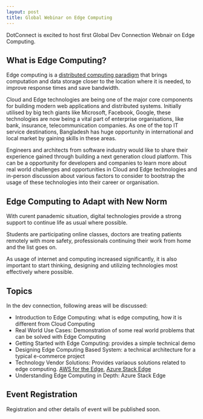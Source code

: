 ```yaml
---
layout: post
title: Global Webinar on Edge Computing
---
```


DotConnect is excited to host first Global Dev Connection Webnair on Edge Computing.

## What is Edge Computing?
Edge computing is a [distributed computing paradigm](https://en.wikipedia.org/wiki/Edge_computing) that brings computation and data storage closer to the location where it is needed, to improve response times and save bandwidth.

Cloud and Edge technologies are being one of the major core components for building modern web applications and distributed systems. Initially utilised by big tech giants like Microsoft, Facebook, Google, these technologies are now being a vital part of enterprise organisations, like bank, insurance, telecommunication companies. As one of the top IT service destinations, Bangladesh has huge opportunity in international and local market by gaining skills in these areas. 

Engineers and architects from software industry would like to share their experience gained through building a next generation cloud platform. This can be a opportunity for  developers and companies to learn more about real world challenges and opportunities in Cloud and Edge technologies and in-person discussion about various factors to consider to bootstrap the usage of these technologies into their career or organisation.

## Edge Computing to Adapt with New Norm

With curent panademic situation, digital technologies provide a strong support to continue life as usual where possible. 

Students are participating online classes, doctors are treating patients remotely with more safety, professionals continuing their work from home and the list goes on. 

As usage of internet and computing increased significantly, it is also important to start thinking, designing and utilizing technologies most effectively where possible.

## Topics

In the dev connection, following areas will be discussed:

* Introduction to Edge Computing: what is edge computing, how it is different from Cloud Computing
* Real World Use Cases: Demonstration of some real world problems that can be solved with Edge Computing
* Getting Started with Edge Computing: provides a simple technical demo
* Designing Edge Computing Based System: a technical architecture for a typical e-commerce project
* Technology Vendor Solutions: Provides variaous solutions related to edge computing. [AWS for the Edge](https://aws.amazon.com/edge), [Azure Stack Edge](https://azure.microsoft.com/en-gb/products/azure-stack/edge/)
* Understanding Edge Computing in Depth: Azure Stack Edge

## Event Registration
Registration and other details of event will be published soon.
